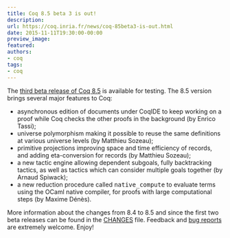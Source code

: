 ```yaml
---
title: Coq 8.5 beta 3 is out!
description:
url: https://coq.inria.fr/news/coq-85beta3-is-out.html
date: 2015-11-11T19:30:00-00:00
preview_image:
featured:
authors:
- coq
tags:
- coq
---
```



The <a href="https://coq.inria.fr/coq-85">third beta release of Coq 8.5</a> is available for
testing. The 8.5 version brings several major features to Coq:

<ul>
<li>asynchronous edition of documents under CoqIDE to keep working on a proof
  while Coq checks the other proofs in the background (by Enrico Tassi);</li>
<li>universe polymorphism making it possible to reuse the same definitions at
  various universe levels (by Matthieu Sozeau);</li>
<li>primitive projections improving space and time efficiency of records, and
  adding eta-conversion for records (by Matthieu Sozeau);</li>
 <li>a new tactic engine allowing dependent subgoals, fully backtracking
  tactics, as well as tactics which can consider multiple goals together (by
  Arnaud Spiwack);</li>
<li>a new reduction procedure called <tt>native_compute</tt> to evaluate terms
  using the OCaml native compiler, for proofs with large computational
  steps (by Maxime D&eacute;n&egrave;s).</li>
</ul>

More information about the changes from 8.4 to 8.5 and since the first two
beta releases can be found in the <a href="https://coq.inria.fr/distrib/V8.5beta3/CHANGES">CHANGES</a> file. Feedback and <a href="https://coq.inria.fr/bugs">bug reports</a> are extremely welcome. Enjoy!  
 
